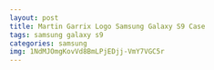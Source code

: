 ```yaml
---
layout: post
title: Martin Garrix Logo Samsung Galaxy S9 Case
tags: samsung galaxy s9
categories: samsung
img: 1NdMJOmgKovVd8BmLPjEDjj-VmY7VGC5r
---
```

